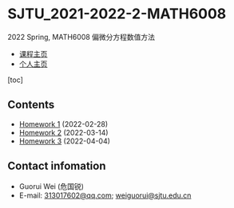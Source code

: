 # SJTU_2021-2022-2-MATH6008

2022 Spring, MATH6008 偏微分方程数值方法

- [课程主页](https://grwei.github.io/SJTU_2021-2022-2-MATH6008/)
- [个人主页](https://grwei.github.io/)

[toc]

## Contents

- [Homework 1](https://grwei.github.io/SJTU_2021-2022-2-MATH6008/hw1_危国锐_120034910021.pdf) (2022-02-28)
- [Homework 2](https://grwei.github.io/SJTU_2021-2022-2-MATH6008/hw2_危国锐_120034910021.pdf) (2022-03-14)
- [Homework 3](https://grwei.github.io/SJTU_2021-2022-2-MATH6008/hw3_危国锐_120034910021.pdf) (2022-04-04)

## Contact infomation

- Guorui Wei (危国锐)
- E-mail: 313017602@qq.com; weiguorui@sjtu.edu.cn
